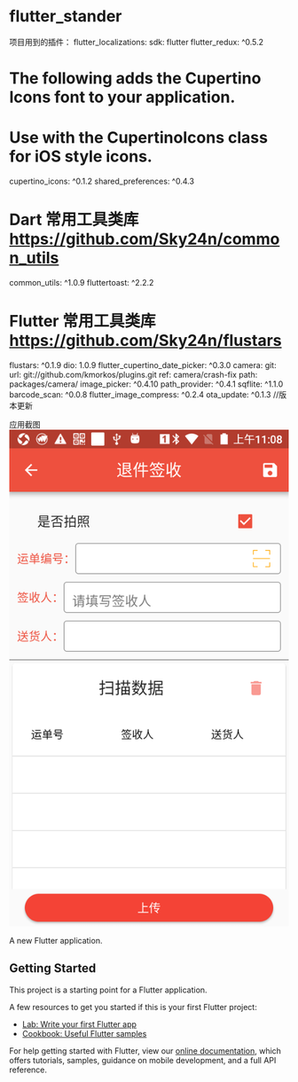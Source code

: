 # flutter_stander

项目用到的插件：
 flutter_localizations:
    sdk: flutter
  flutter_redux: ^0.5.2
  # The following adds the Cupertino Icons font to your application.
  # Use with the CupertinoIcons class for iOS style icons.
  cupertino_icons: ^0.1.2
  shared_preferences: ^0.4.3
 # Dart 常用工具类库 https://github.com/Sky24n/common_utils
  common_utils: ^1.0.9
  fluttertoast: ^2.2.2
   # Flutter 常用工具类库 https://github.com/Sky24n/flustars
  flustars: ^0.1.9
  dio: 1.0.9
  flutter_cupertino_date_picker: ^0.3.0
  camera:
      git:
       url: git://github.com/kmorkos/plugins.git
       ref: camera/crash-fix
       path: packages/camera/
  image_picker: ^0.4.10
  path_provider: ^0.4.1
  sqflite: ^1.1.0
  barcode_scan: ^0.0.8
  flutter_image_compress: ^0.2.4
  ota_update: ^0.1.3 //版本更新

应用截图
![图片名称](https://github.com/hhyq520/FlutterDemo/blob/master/shots/device-2019-03-15-110835.png)


A new Flutter application.

## Getting Started

This project is a starting point for a Flutter application.

A few resources to get you started if this is your first Flutter project:

- [Lab: Write your first Flutter app](https://flutter.io/docs/get-started/codelab)
- [Cookbook: Useful Flutter samples](https://flutter.io/docs/cookbook)

For help getting started with Flutter, view our 
[online documentation](https://flutter.io/docs), which offers tutorials, 
samples, guidance on mobile development, and a full API reference.
